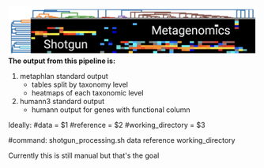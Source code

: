 ![logo](/images/shotgun_metagenomics_label.png)
**The output from this pipeline is:**
1) metaphlan standard output
	- tables split by taxonomy level
	- heatmaps of each taxonomic level
2) humann3 standard output
	- humann output for genes with functional column

Ideally:
#data = $1
#reference = $2
#working_directory = $3

#command: shotgun_processing.sh data reference working_directory

Currently this is still manual but that's the goal


